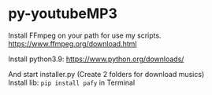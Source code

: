 # py-youtubeMP3
Install FFmpeg on your path for use my scripts. 
 https://www.ffmpeg.org/download.html

Install python3.9:
https://www.python.org/downloads/

And start installer.py (Create 2 folders for download musics)  
Install lib: `pip install pafy` in Terminal
